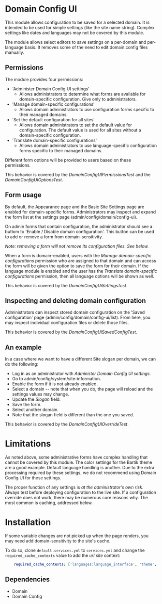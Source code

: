 Domain Config UI
================

This module allows configuration to be saved for a selected domain. It is intended to be used for simple settings (like the site name string). Complex settings like dates and languages may not be covered by this module.

The module allows select editors to save settings on a per-domain and per-language basis. It removes some of the need to edit domain.config files manually.

## Permissions

The module provides four permissions:

* 'Administer Domain Config UI settings'
    - Allows administrators to determine what forms are available for domain-specific configuration. Give only to administrators.
* 'Manage domain-specific configurations'
    - Allows domain administrators to use configuration forms specific to their managed domains.
* 'Set the default configuration for all sites'
    - Allows domain administrators to set the default value for configuration. The default value is used for all sites without a domain-specific configuration.
* 'Translate domain-specific configurations'
    - Allows domain administrators to use language-specific configuration forms specific to their managed domains.

Different form options will be provided to users based on these permissions.

This behavior is covered by the *DomainConfigUIPermissionsTest* and the *DomainConfigUIOptionsTest*.

## Form usage

By default, the Appearance page and the Basic Site Settings page are enabled for domain-specific forms. Administrators may inspect and expand the form list at the settings page (admin/config/domain/config-ui).

On admin forms that contain configuration, the administrator should see a buttom to 'Enable / Disable domain configuration'. This button can be used to add or remove a form from domain-sensitivity.

*Note: removing a form will not remove its configuration files. See below.*

When a form is domain-enabled, users with the *Manage domain-specific configurations* permission who are assigned to that domain and can access the form will be given the option to save the form for their domain. If the language module is enabled and the user has the *Translate domain-specific configurations* permission, then all language options will be shown as well.

This behavior is covered by the *DomainConfigUiSettingsTest*.

## Inspecting and deleting domain configuration

Administrators can inspect stored domain configuration on the 'Saved configuration' page (admin/config/domain/config-ui/list). From here, you may inspect individual configuration files or delete those files.

This behavior is covered by the *DomainConfigUiSavedConfigTest*.

## An example

In a case where we want to have a different Site slogan per domain, we can do the following:

* Log in as an administrator with *Administer Domain Config UI settings*.
* Go to admin/config/system/site-information.
* Enable the form if it is not already enabled.
* Select a domain -- note that when you do, the page will reload and the settings values may change.
* Update the *Slogan* field.
* Save the form.
* Select another domain.
* Note that the slogan field is different than the one you saved.

This behavior is covered by the *DomainConfigUIOverrideTest*.

# Limitations

As noted above, some administrative forms have complex handling that cannot be covered by this module. The color settings for the Bartik theme are a good example. Default language handling is another. Due to the extra processing required by these settings, we do not recommend using Domain Config UI for these settings.

The proper function of any settings is *at the administrator's own risk*. Always test before deploying configuration to the live site. If a configuration override does not work, there may be numerous core reasons why. The most common is caching, addressed below.

# Installation

If some variable changes are not picked up when the page renders, you may need
add domain-sensitivity to the site's cache.

To do so, clone  `default.services.yml` to `services.yml` and change the
`required_cache_contexts` value to add the *url.site* context:

```YAML
    required_cache_contexts: ['languages:language_interface', 'theme', 'user.permissions', 'url.site']
```

## Dependencies

- Domain
- Domain Config
